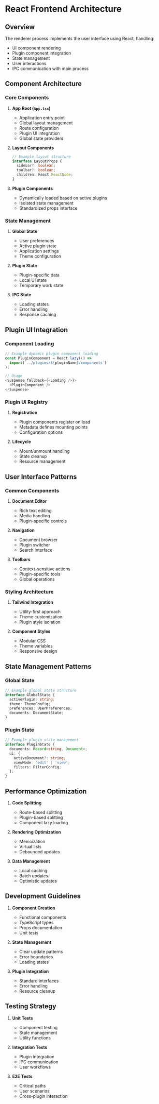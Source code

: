 # React Frontend Architecture

## Overview

The renderer process implements the user interface using React, handling:
- UI component rendering
- Plugin component integration
- State management
- User interactions
- IPC communication with main process

## Component Architecture

### Core Components

1. **App Root (`App.tsx`)**
   - Application entry point
   - Global layout management
   - Route configuration
   - Plugin UI integration
   - Global state providers

2. **Layout Components**
   ```typescript
   // Example layout structure
   interface LayoutProps {
     sidebar?: boolean;
     toolbar?: boolean;
     children: React.ReactNode;
   }
   ```

3. **Plugin Components**
   - Dynamically loaded based on active plugins
   - Isolated state management
   - Standardized props interface

### State Management

1. **Global State**
   - User preferences
   - Active plugin state
   - Application settings
   - Theme configuration

2. **Plugin State**
   - Plugin-specific data
   - Local UI state
   - Temporary work state

3. **IPC State**
   - Loading states
   - Error handling
   - Response caching

## Plugin UI Integration

### Component Loading

```typescript
// Example dynamic plugin component loading
const PluginComponent = React.lazy(() => 
  import(`../plugins/${pluginName}/components`)
);

// Usage
<Suspense fallback={<Loading />}>
  <PluginComponent />
</Suspense>
```

### Plugin UI Registry

1. **Registration**
   - Plugin components register on load
   - Metadata defines mounting points
   - Configuration options

2. **Lifecycle**
   - Mount/unmount handling
   - State cleanup
   - Resource management

## User Interface Patterns

### Common Components

1. **Document Editor**
   - Rich text editing
   - Media handling
   - Plugin-specific controls

2. **Navigation**
   - Document browser
   - Plugin switcher
   - Search interface

3. **Toolbars**
   - Context-sensitive actions
   - Plugin-specific tools
   - Global operations

### Styling Architecture

1. **Tailwind Integration**
   - Utility-first approach
   - Theme customization
   - Plugin style isolation

2. **Component Styles**
   - Modular CSS
   - Theme variables
   - Responsive design

## State Management Patterns

### Global State

```typescript
// Example global state structure
interface GlobalState {
  activePlugin: string;
  theme: ThemeConfig;
  preferences: UserPreferences;
  documents: DocumentState;
}
```

### Plugin State

```typescript
// Example plugin state management
interface PluginState {
  documents: Record<string, Document>;
  ui: {
    activeDocument?: string;
    viewMode: 'edit' | 'view';
    filters: FilterConfig;
  };
}
```

## Performance Optimization

1. **Code Splitting**
   - Route-based splitting
   - Plugin-based splitting
   - Component lazy loading

2. **Rendering Optimization**
   - Memoization
   - Virtual lists
   - Debounced updates

3. **Data Management**
   - Local caching
   - Batch updates
   - Optimistic updates

## Development Guidelines

1. **Component Creation**
   - Functional components
   - TypeScript types
   - Props documentation
   - Unit tests

2. **State Management**
   - Clear update patterns
   - Error boundaries
   - Loading states

3. **Plugin Integration**
   - Standard interfaces
   - Error handling
   - Resource cleanup

## Testing Strategy

1. **Unit Tests**
   - Component testing
   - State management
   - Utility functions

2. **Integration Tests**
   - Plugin integration
   - IPC communication
   - User workflows

3. **E2E Tests**
   - Critical paths
   - User scenarios
   - Cross-plugin interaction
